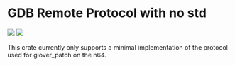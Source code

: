 # GDB Remote Protocol with no std

![](https://github.com/unlink2/embedgdb/actions/workflows/build.yml/badge.svg)
![](https://github.com/unlink2/embedgdb/actions/workflows/test.yml/badge.svg)

This crate currently only supports a minimal implementation of the protocol used for glover_patch on the
n64.
